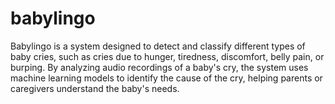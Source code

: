 # babylingo
Babylingo is a system designed to detect and classify different types of baby cries, such as cries due to hunger, tiredness, discomfort, belly pain, or burping. By analyzing audio recordings of a baby's cry, the system uses machine learning models to identify the cause of the cry, helping parents or caregivers understand the baby's needs.
